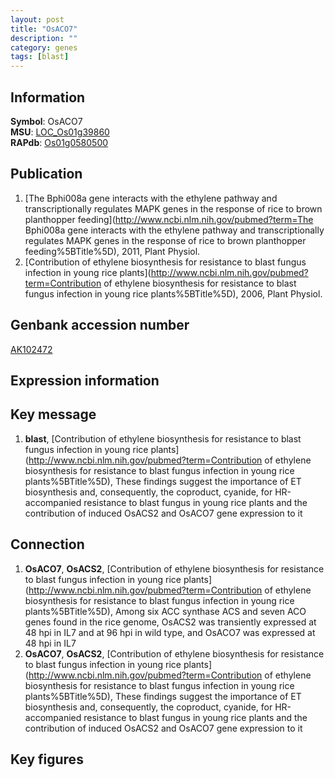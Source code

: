 ```yaml
---
layout: post
title: "OsACO7"
description: ""
category: genes
tags: [blast]
---
```


## Information
__Symbol__: OsACO7  
__MSU__: [LOC_Os01g39860](http://rice.plantbiology.msu.edu/cgi-bin/ORF_infopage.cgi?orf=LOC_Os01g39860)  
__RAPdb__: [Os01g0580500](http://rapdb.dna.affrc.go.jp/viewer/gbrowse_details/irgsp1?name=Os01g0580500)  

## Publication
1. [The Bphi008a gene interacts with the ethylene pathway and transcriptionally regulates MAPK genes in the response of rice to brown planthopper feeding](http://www.ncbi.nlm.nih.gov/pubmed?term=The Bphi008a gene interacts with the ethylene pathway and transcriptionally regulates MAPK genes in the response of rice to brown planthopper feeding%5BTitle%5D), 2011, Plant Physiol.
2. [Contribution of ethylene biosynthesis for resistance to blast fungus infection in young rice plants](http://www.ncbi.nlm.nih.gov/pubmed?term=Contribution of ethylene biosynthesis for resistance to blast fungus infection in young rice plants%5BTitle%5D), 2006, Plant Physiol.

## Genbank accession number
[AK102472](http://www.ncbi.nlm.nih.gov/nuccore/AK102472)  

## Expression information

## Key message
1. __blast__, [Contribution of ethylene biosynthesis for resistance to blast fungus infection in young rice plants](http://www.ncbi.nlm.nih.gov/pubmed?term=Contribution of ethylene biosynthesis for resistance to blast fungus infection in young rice plants%5BTitle%5D),  These findings suggest the importance of ET biosynthesis and, consequently, the coproduct, cyanide, for HR-accompanied resistance to blast fungus in young rice plants and the contribution of induced OsACS2 and OsACO7 gene expression to it

## Connection
1. __OsACO7__, __OsACS2__, [Contribution of ethylene biosynthesis for resistance to blast fungus infection in young rice plants](http://www.ncbi.nlm.nih.gov/pubmed?term=Contribution of ethylene biosynthesis for resistance to blast fungus infection in young rice plants%5BTitle%5D),  Among six ACC synthase ACS and seven ACO genes found in the rice genome, OsACS2 was transiently expressed at 48 hpi in IL7 and at 96 hpi in wild type, and OsACO7 was expressed at 48 hpi in IL7
2. __OsACO7__, __OsACS2__, [Contribution of ethylene biosynthesis for resistance to blast fungus infection in young rice plants](http://www.ncbi.nlm.nih.gov/pubmed?term=Contribution of ethylene biosynthesis for resistance to blast fungus infection in young rice plants%5BTitle%5D),  These findings suggest the importance of ET biosynthesis and, consequently, the coproduct, cyanide, for HR-accompanied resistance to blast fungus in young rice plants and the contribution of induced OsACS2 and OsACO7 gene expression to it

## Key figures


